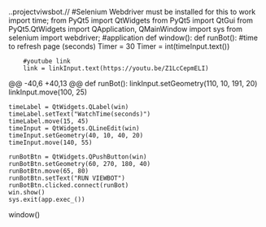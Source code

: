 ..projectviwsbot.//
#Selenium Webdriver must be installed for this to work
import time;
from PyQt5 import QtWidgets
from PyQt5 import QtGui
from PyQt5.QtWidgets import QApplication, QMainWindow
import sys
from selenium import webdriver;
#application
def window():
    def runBot():
        #time to refresh page (seconds)
        Timer = 30
        Timer = int(timeInput.text())

        #youtube link
        link = linkInput.text(https://youtu.be/Z1LcCepmELI)
@@ -40,6 +40,13 @@ def runBot():
    linkInput.setGeometry(110, 10, 191, 20)
    linkInput.move(100, 25)

    timeLabel = QtWidgets.QLabel(win)
    timeLabel.setText("WatchTime(seconds)")
    timeLabel.move(15, 45)
    timeInput = QtWidgets.QLineEdit(win)
    timeInput.setGeometry(40, 10, 40, 20)
    timeInput.move(140, 55)

    runBotBtn = QtWidgets.QPushButton(win)
    runBotBtn.setGeometry(60, 270, 180, 40)
    runBotBtn.move(65, 80)       
    runBotBtn.setText("RUN VIEWBOT")
    runBotBtn.clicked.connect(runBot)
    win.show()
    sys.exit(app.exec_())
window()
